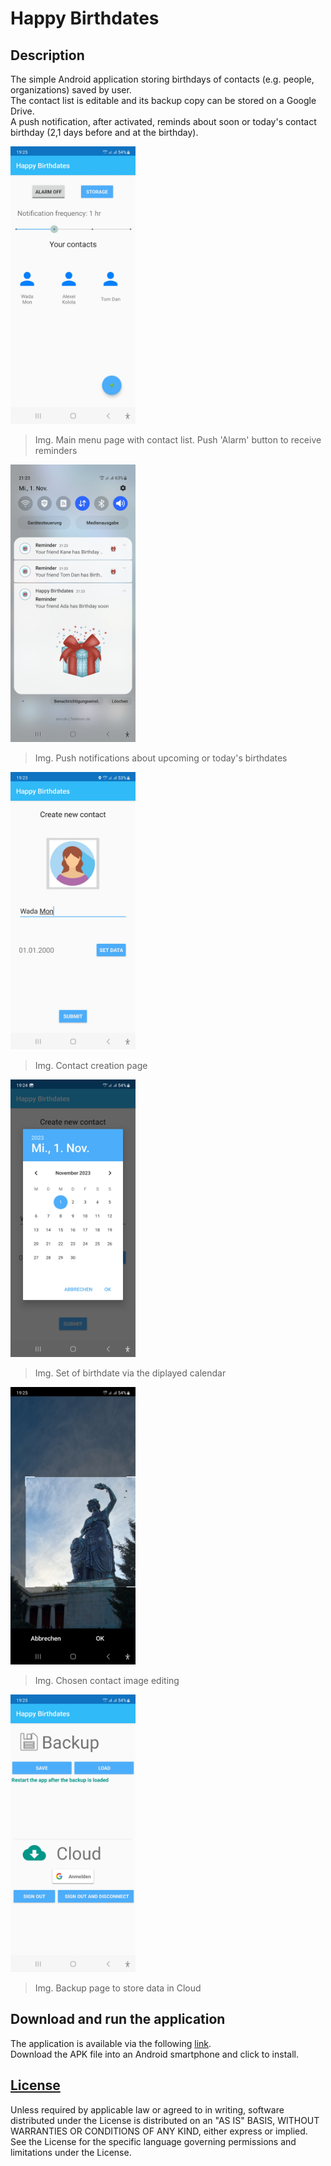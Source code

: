 # Happy Birthdates

## Description

The simple Android application storing birthdays of contacts (e.g. people, organizations) saved by user.  
The contact list is editable and its backup copy can be stored on a Google Drive.  
A push notification, after activated, reminds about soon or today's contact birthday (2,1 days before and at the birthday).

<img src="screenshots/Contact_List.jpg" width="200" height="444">

> Img. Main menu page with contact list. Push 'Alarm' button to receive reminders

<img src="screenshots/Push_Notification.jpg" width="200" height="444">

> Img. Push notifications about upcoming or today's birthdates

<img src="screenshots/Contact_Creation.jpg" width="200" height="444">

> Img. Contact creation page

<img src="screenshots/Datepicker.jpg" width="200" height="444">

> Img. Set of birthdate via the diplayed calendar

<img src="screenshots/Image_Crop.jpg" width="200" height="444">

> Img. Chosen contact image editing

<img src="screenshots/Backup.jpg" width="200" height="444">

> Img. Backup page to store data in Cloud

## Download and run the application

The application is available via the following [link](https://drive.google.com/file/d/1DJ6BGoKAvuOi3oEqceIyjYj5J3CfBXOq/view?usp=sharing).  
Download the APK file into an Android smartphone and click to install.

## [License](http://www.apache.org/licenses/LICENSE-2.0)

Unless required by applicable law or agreed to in writing, software  distributed under the License is distributed on an "AS IS" BASIS, WITHOUT WARRANTIES OR CONDITIONS OF ANY KIND, either express or implied. See the License for the specific language governing permissions and limitations under the License.